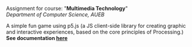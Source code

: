 
Assignment for course: "**Multimedia Technology**"
<br>*Department of Computer Science, AUEB*


A simple fun game using p5.js (a JS client-side library for creating graphic and interactive experiences, based on the core principles of Processing.)
<br>**See documentation [here](Report.pdf)**